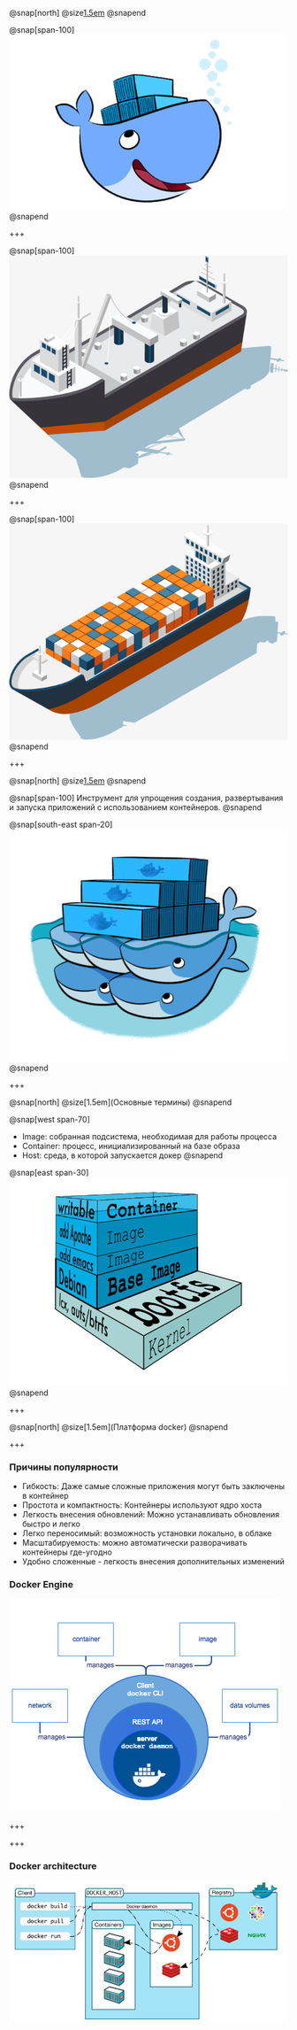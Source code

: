 @snap[north]
@size[1.5em](Docker)
@snapend

@snap[span-100]
![logo](images/Intro-to-Docker.png)
@snapend

+++

@snap[span-100]
![logo](images/ship.jpg)
@snapend

+++

@snap[span-100]
![logo](images/ship2.jpg)
@snapend

+++

@snap[north]
@size[1.5em](Docker)
@snapend

@snap[span-100]
Инструмент для упрощения создания, развертывания и запуска приложений с использованием контейнеров.
@snapend

@snap[south-east span-20]
![logo](images/docker-whales.png)
@snapend

+++

@snap[north]
@size[1.5em](Основные термины)
@snapend


@snap[west span-70]
- Image: собранная подсистема, необходимая для работы процесса
- Container: процесс, инициализированный на базе образа
- Host: среда, в которой запускается докер
@snapend

@snap[east span-30]
![logo](images/container.jpg)
@snapend

+++

@snap[north]
@size[1.5em](Платформа docker)
@snapend


+++

### Причины популярности

- Гибкость: Даже самые сложные приложения могут быть заключены в контейнер
- Простота и компактность: Контейнеры используют ядро хоста
- Легкость внесения обновлений: Можно устанавливать обновления быстро и легко
- Легко переносимый: возможность установки локально, в облаке
- Масштабируемость: можно автоматически разворачивать контейнеры где-угодно 
- Удобно сложенные - легкость внесения дополнительных изменений

### Docker Engine

![Docker Engine](images/engine.png)

+++



+++

### Docker architecture

![Docker Architecture](images/architecture.png)
